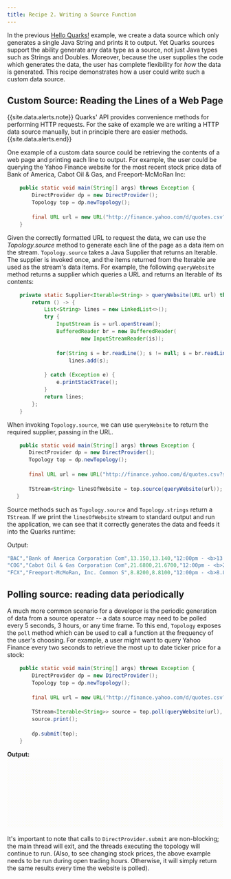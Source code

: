 ```yaml
---
title: Recipe 2. Writing a Source Function
---
```

In the previous [Hello Quarks!](recipe_hello_quarks) example, we create a data source which only generates a single Java String and prints it to output. Yet Quarks sources support the ability generate any data type as a source, not just Java types such as Strings and Doubles. Moreover, because the user supplies the code which generates the data, the user has complete flexibility for *how* the data is generated. This recipe demonstrates how a user could write such a custom data source.

## Custom Source: Reading the Lines of a Web Page
{{site.data.alerts.note}} Quarks' API provides convenience methods for performing HTTP requests. For the sake of example we are writing a HTTP data source manually, but in principle there are easier methods. {{site.data.alerts.end}}

One example of a custom data source could be retrieving the contents of a web page and printing each line to output. For example, the user could be querying the Yahoo Finance website for the most recent stock price data of Bank of America, Cabot Oil & Gas, and Freeport-McMoRan Inc:

``` java
    public static void main(String[] args) throws Exception {
        DirectProvider dp = new DirectProvider();
        Topology top = dp.newTopology();
        
        final URL url = new URL("http://finance.yahoo.com/d/quotes.csv?s=BAC+COG+FCX&f=snabl");
	}
```

Given the correctly formatted URL to request the data, we can use the *Topology.source* method to generate each line of the page as a data item on the stream. `Topology.source` takes a Java Supplier that returns an Iterable. The supplier is invoked once, and the items returned from the Iterable are used as the stream's data items. For example, the following `queryWebsite` method returns a supplier which queries  a URL and returns an Iterable of its contents:

``` java
    private static Supplier<Iterable<String> > queryWebsite(URL url) throws Exception{
        return () -> {
            List<String> lines = new LinkedList<>();
            try {
                InputStream is = url.openStream();
                BufferedReader br = new BufferedReader(
                        new InputStreamReader(is));
                
                for(String s = br.readLine(); s != null; s = br.readLine())
                    lines.add(s);

            } catch (Exception e) {
                e.printStackTrace();
            }
            return lines;
        };
    }
```

 When invoking `Topology.source`, we can use `queryWebsite` to return the required supplier, passing in the URL.
 
 ``` java
     public static void main(String[] args) throws Exception {
        DirectProvider dp = new DirectProvider();
        Topology top = dp.newTopology();
        
        final URL url = new URL("http://finance.yahoo.com/d/quotes.csv?s=BAC+COG+FCX&f=snabl");
        
        TStream<String> linesOfWebsite = top.source(queryWebsite(url));
    }
 ```
 
 Source methods such as `Topology.source` and `Topology.strings` return a `TStream`. If we print the `linesOfWebsite` stream to standard output and run the application, we can see that it correctly generates the data and feeds it into the Quarks runtime:

Output:

```java
"BAC","Bank of America Corporation Com",13.150,13.140,"12:00pm - <b>13.145</b>"
"COG","Cabot Oil & Gas Corporation Com",21.6800,21.6700,"12:00pm - <b>21.6775</b>"
"FCX","Freeport-McMoRan, Inc. Common S",8.8200,8.8100,"12:00pm - <b>8.8035</b>"
```

## Polling source: reading data periodically
A much more common scenario for a developer is the periodic generation of data from a source operator -- a data source may need to be polled every 5 seconds, 3 hours, or any time frame. To this end, `Topology` exposes the `poll` method which can be used to call a function at the frequency of the user's choosing. For example, a user might want to query Yahoo Finance every two seconds to retrieve the most up to date ticker price for a stock:

```java
    public static void main(String[] args) throws Exception {
        DirectProvider dp = new DirectProvider();
        Topology top = dp.newTopology();
        
        final URL url = new URL("http://finance.yahoo.com/d/quotes.csv?s=BAC+COG+FCX&f=snabl");
        
        TStream<Iterable<String>> source = top.poll(queryWebsite(url), 2, TimeUnit.SECONDS);
        source.print();
        
        dp.submit(top);
    }
```

**Output:**
<br>
<img src="images/pollingSource.gif">

It's important to note that calls to `DirectProvider.submit` are non-blocking; the main thread will exit, and the threads executing the topology will continue to run. (Also, to see changing stock prices, the above example needs to be run during open trading hours. Otherwise, it will simply return the same results every time the website is polled).